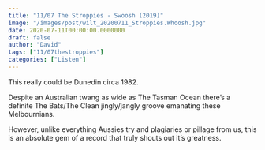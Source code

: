 ```yaml
---
title: "11/07 The Stroppies - Swoosh (2019)"
image: "/images/post/wilt_20200711_Stroppies.Whoosh.jpg"
date: 2020-07-11T00:00:00.0000000
draft: false
author: "David"
tags: ["11/07thestroppies"]
categories: ["Listen"]
---
```

 This really could be Dunedin circa 1982.   
  
Despite an Australian twang as wide as The Tasman Ocean there’s a definite The Bats/The Clean jingly/jangly groove emanating these Melbournians.   
  
However, unlike everything Aussies try and plagiaries or pillage from us, this is an absolute gem of a record that truly shouts out it’s greatness.